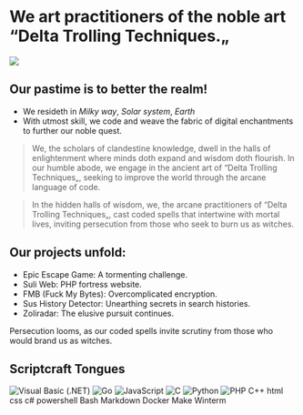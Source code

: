 # We art practitioners of the noble art “Delta Trolling Techniques.„

![](https://komarev.com/ghpvc/?username=Delta-Trolling-Technologies&color=grey&style=flat-square&label=Visage+Glimpses&abbreviated=true)

## Our pastime is to better the realm!

* We resideth in *Milky way*, *Solar system*, *Earth*
* With utmost skill, we code and weave the fabric of digital enchantments to further our noble quest.

> We, the scholars of clandestine knowledge, dwell in the halls of enlightenment where minds doth expand and wisdom doth flourish. In our humble abode, we engage in the ancient art of “Delta Trolling Techniques„, seeking to improve the world through the arcane language of code.

> In the hidden halls of wisdom, we, the arcane practitioners of “Delta Trolling Techniques„, cast coded spells that intertwine with mortal lives, inviting persecution from those who seek to burn us as witches.

## Our projects unfold:
* Epic Escape Game: A tormenting challenge.
* Suli Web: PHP fortress website.
* FMB (Fuck My Bytes): Overcomplicated encryption.
* Sus History Detector: Unearthing secrets in search histories.
* Zoliradar: The elusive pursuit continues.

Persecution looms, as our coded spells invite scrutiny from those who would brand us as witches.

## Scriptcraft Tongues

![Visual Basic (.NET)](https://img.shields.io/badge/-512bd4?style=flat-square&logo=visualbasic&logoColor=ffffff&link=https%3A%2F%2Fen.m.wikipedia.org%2Fwiki%2FVisual_Basic_(.NET)&link=https%3A%2F%2Fen.m.wikipedia.org%2Fwiki%2FVisual_Basic_(.NET))
![Go](https://img.shields.io/badge/-00add8?style=flat-square&logo=go&logoColor=ffffff&link=https%3A%2F%2Fen.m.wikipedia.org%2Fwiki%2FGo_(programming_language))
![JavaScript](https://img.shields.io/badge/-f7df1e?style=flat-square&logo=javascript&logoColor=000000&link=https%3A%2F%2Fen.m.wikipedia.org%2Fwiki%2FJavaScript)
![C](https://img.shields.io/badge/-a8b9cc?style=flat-square&logo=c&logoColor=000000&link=https%3A%2F%2Fen.m.wikipedia.org%2Fwiki%2FC_(programming_language))
![Python](https://img.shields.io/badge/-3776ab?style=flat-square&logo=python&logoColor=ffffff&link=https%3A%2F%2Fen.m.wikipedia.org%2Fwiki%2FPython_(programming_language))
![PHP](https://img.shields.io/badge/-777bb4?style=flat-square&logo=php&logoColor=ffffff&link=https%3A%2F%2Fen.m.wikipedia.org%2Fwiki%2FPHP)
C++
html
css
c#
powershell
Bash
Markdown
Docker
Make
Winterm
